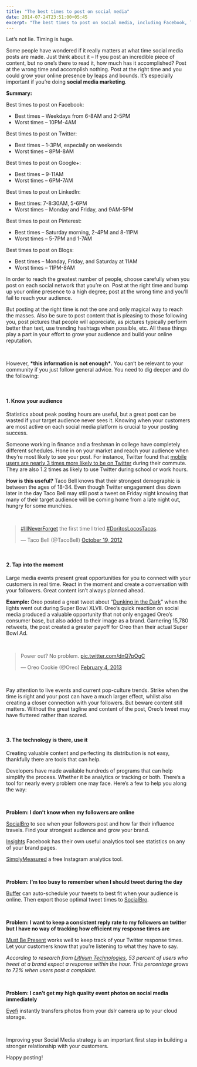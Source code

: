 ```yaml
---
title: "The best times to post on social media"
date: 2014-07-24T23:51:00+05:45
excerpt: "The best times to post on social media, including Facebook, Twitter, Google+, LinkedIn, Pinterest, and blogs."
---
```


<p>Let&#8217;s not lie. Timing is huge.</p>

<p>Some people have wondered if it really matters at what time social media posts are made. Just think about it &#8211; If you post an incredible piece of content, but no one&#8217;s there to read it, how much has it accomplished? Post at the wrong time and accomplish nothing. Post at the right time and you could grow your online presence by leaps and bounds. It&#8217;s especially important if you&#8217;re doing <strong>social media marketing</strong>.</p>

<strong>Summary:</strong>

<p>Best times to post on Facebook:</p>

<ul>
<li>Best times &#8211; Weekdays from 6-8AM and 2-5PM</li>
<li>Worst times &#8211; 10PM-4AM</li>
</ul>

<p>Best times to post on Twitter:</p>
<ul>
<li>Best times &#8211; 1-3PM, especially on weekends</li>
<li>Worst times &#8211; 8PM-8AM</li>
</ul>

<p>Best times to post on Google+:</p>
<ul>
<li>Best times &#8211; 9-11AM</li>
<li>Worst times &#8211; 6PM-7AM</li>
</ul>

<p>Best times to post on LinkedIn:</p>
<ul>
<li>Best times: 7-8:30AM, 5-6PM</li>
<li>Worst times &#8211; Monday and Friday, and 9AM-5PM</li>
</ul>

<p>Best times to post on Pinterest:</p>
<ul>
<li>Best times &#8211; Saturday morning, 2-4PM and 8-11PM</li>
<li>Worst times &#8211; 5-7PM and 1-7AM</li>
</ul>

<p>Best times to post on Blogs:</p>
<ul>
<li>Best times &#8211; Monday, Friday, and Saturday at 11AM</li>
<li>Worst times &#8211; 11PM-8AM</li>
</ul>

<p>In order to reach the greatest number of people, choose carefully when you post on each social network that you&#8217;re on. Post at the right time and bump up your online presence to a high degree; post at the wrong time and you&#8217;ll fail to reach your audience.</p>

<p>But posting at the right time is not the one and only magical way to reach the masses. Also be sure to post content that is pleasing to those following you, post pictures that people will appreciate, as pictures typically perform better than text, use trending hashtags when possible, etc. All these things play a part in your effort to grow your audience and build your online reputation.</p>

<p>&nbsp;</p>

<p>However, <strong>*this information is not enough*</strong>. You can&#8217;t be relevant to your community if you just follow general advice. You need to dig deeper and do the following:</p>

<p>&nbsp;</p>

<h4>1. Know your audience</h4>

<p>Statistics about peak posting hours are useful, but a great post can be wasted if your target audience never sees it. Knowing when your customers are most active on each social media platform is crucial to your posting success.</p>

<p>Someone working in finance and a freshman in college have completely different schedules. Hone in on your market and reach your audience when they&#8217;re most likely to see your post. For instance, Twitter found that <a href="https://blog.twitter.com/2013/new-compete-study-primary-mobile-users-on-twitter" rel="nofollow" target="_blank">mobile users are nearly 3 times more likely to be on Twitter</a> during their commute. They are also 1.2 times as likely to use Twitter during school or work hours.</p>

<p><strong>How is this useful?</strong> Taco Bell knows that their strongest demographic is between the ages of 18-34. Even though Twitter engagement dies down later in the day Taco Bell may still post a tweet on Friday night knowing that many of their target audience will be coming home from a late night out, hungry for some munchies.</p>

<p>&nbsp;</p>

<blockquote class="twitter-tweet" lang="en"><p><a href="https://twitter.com/hashtag/IllNeverForget?src=hash">#IllNeverForget</a> the first time I tried <a href="https://twitter.com/hashtag/DoritosLocosTacos?src=hash">#DoritosLocosTacos</a>.</p>&mdash; Taco Bell (@TacoBell) <a href="https://twitter.com/TacoBell/statuses/259150502519009280">October 19, 2012</a></blockquote>
<script async src="//platform.twitter.com/widgets.js" charset="utf-8"></script>

<p>&nbsp;</p>

<h4>2. Tap into the moment</h4>

<p>Large media events present great opportunities for you to connect with your customers in real time. React in the moment and create a conversation with your followers. Great content isn&#8217;t always planned ahead.</p>

<p><strong>Example:</strong> Oreo posted a great tweet about &#8220;<a href="http://www.fastcompany.com/3008486/oreos-dunk-dark-strategy-and-future-real-time-marketing" rel="nofollow" target="_blank">Dunking in the Dark</a>&#8221; when the lights went out during Super Bowl XLVII. Oreo&#8217;s quick reaction on social media produced a valuable opportunity that not only engaged Oreo&#8217;s consumer base, but also added to their image as a brand. Garnering 15,780 retweets, the post created a greater payoff for Oreo than their actual Super Bowl Ad.</p>

<p>&nbsp;</p>

<blockquote class="twitter-tweet" lang="en"><p>Power out? No problem. <a href="http://t.co/dnQ7pOgC">pic.twitter.com/dnQ7pOgC</a></p>&mdash; Oreo Cookie (@Oreo) <a href="https://twitter.com/Oreo/statuses/298246571718483968">February 4, 2013</a></blockquote>
<script async src="//platform.twitter.com/widgets.js" charset="utf-8"></script>

<p>&nbsp;</p>

<p>Pay attention to live events and current pop-culture trends. Strike when the time is right and your post can have a much larger effect, whilst also creating a closer connection with your followers. But beware content still matters. Without the great tagline and content of the post, Oreo&#8217;s tweet may have fluttered rather than soared.</p>

<p>&nbsp;</p>

<h4>3. The technology is there, use it</h4>

<p>Creating valuable content and perfecting its distribution is not easy, thankfully there are tools that can help.</p>

<p>Developers have made available hundreds of programs that can help simplify the process. Whether it be analytics or tracking or both. There&#8217;s a tool for nearly every problem one may face. Here&#8217;s a few to help you along the way:</p>

<p>&nbsp;</p>

<p><strong>Problem: I don&#8217;t know when my followers are online</strong></p>

<p><a href="https://www.socialbro.com/" rel="nofollow" target="_blank">SocialBro</a> to see when your followers post and how far their influence travels. Find your strongest audience and grow your brand.</p>

<p><a href="https://developers.facebook.com/docs/insights/" rel="nofollow" target="_blank">Insights</a> Facebook has their own useful analytics tool see statistics on any of your brand pages.</p>

<p><a href="http://simplymeasured.com/freebies/instagram-analytics" rel="nofollow" target="_blank">SimplyMeasured</a> a free Instagram analytics tool.</p>

<p>&nbsp;</p>

<p><strong>Problem: I&#8217;m too busy to remember when I should tweet during the day</strong></p>

<p><a href="http://blog.bufferapp.com/optimal-best-time-to-tweet-followerwonk-buffer" rel="nofollow" target="_blank">Buffer</a> can auto-schedule your tweets to best fit when your audience is online. Then export those optimal tweet times to <a href="https://www.socialbro.com/" rel="nofollow" target="_blank">SocialBro</a>.</p>

<p>&nbsp;</p>

<p><strong>Problem: I want to keep a consistent reply rate to my followers on twitter but I have no way of tracking how efficient my response times are</strong></p>

<p><a href="http://mustbepresent.com/" rel="nofollow" target="_blank">Must Be Present</a> works well to keep track of your Twitter response times. Let your customers know that you&#8217;re listening to what they have to say.</p>

<p><em>According to research  from <a href="http://www.lithium.com/company/news-room/press-releases/2013/consumers-will-punish-brands-that-fail-to-respond-on-twitter-quickly" rel="nofollow" target="_blank">Lithium Technologies</a>, 53 percent of users who tweet at a brand expect a response within the hour. This percentage grows to 72% when users post a complaint.</em></p>

<p>&nbsp;</p>

<p><strong>Problem:  I can&#8217;t get my high quality event photos on social media immediately</strong></p>

<p><a href="https://www.eyefi.com/" rel="nofollow" target="_blank">Eyefi</a> instantly transfers photos from your dslr camera up to your cloud storage.</p>

<p>&nbsp;</p>

<p>Improving your Social Media strategy is an important first step in building a stronger relationship with your customers.</p>

<p>Happy posting!</p>
